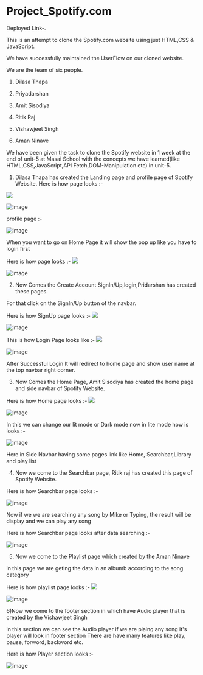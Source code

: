 # Project_Spotify.com

Deployed Link-.


This is an attempt to clone the Spotify.com website using just HTML,CSS & JavaScript.

We have successfully maintained the UserFlow on our cloned website.

We are the team of six people.

1) Dilasa Thapa

2) Priyadarshan 

3) Amit Sisodiya

4) Ritik Raj

5) Vishawjeet Singh

6) Aman Ninave

We have been given the task to clone the Spotify website in 1 week at the end of unit-5 at Masai School with the concepts we have learned(like HTML,CSS,JavaScript,API Fetch,DOM-Manipulation etc) in unit-5. 

 1) Dilasa Thapa has created the Landing page and profile page of Spotify Website.
Here is how page looks :-
<img src="https://snipboard.io/qkcbzK.jpg"/>

![image](https://user-images.githubusercontent.com/98457822/211160266-6894b6b2-ddcd-44a0-a16e-c788d64497de.png)


profile page :-

![image](https://user-images.githubusercontent.com/98457822/211161069-c0ce658d-db30-4c8c-83fe-7c05ffd80e0b.png)




 When you want to go on Home Page it will show the pop up like you have to login first

 Here is how  page looks :-
<img src="https://snipboard.io/sIzAMu.jpg"/>

![image](https://user-images.githubusercontent.com/98457822/211160311-7d5d5687-a0d6-4a84-bc53-23e9ec327aaf.png)



2) Now Comes the Create Account SignIn/Up,login,Pridarshan has created these pages.

For that click on the SignIn/Up button of the navbar.

Here is how SignUp page looks :- 
<img src="https://snipboard.io/n1EVK5.jpg"/>

![image](https://user-images.githubusercontent.com/98457822/211160349-5fa0fb9d-8656-47cd-9bd7-fd1765e8880e.png)


This is how Login Page looks like :-
<img src="https://snipboard.io/sIzAMu.jpg"/>


![image](https://user-images.githubusercontent.com/98457822/211161102-f9f3fc57-2d78-4d90-9a1e-3b26f8262771.png)


After Successful Login It will redirect to home page and show user name at the top navbar right corner.

3) Now Comes the Home Page, Amit Sisodiya has created  the home page and side navbar of Spotify Website.

Here is how Home page looks :- 
<img src="https://snipboard.io/nrUEQp.jpg"/>


![image](https://user-images.githubusercontent.com/98457822/211160483-4cd13a2c-e6f4-4013-b8d7-3fc4db5387ab.png)

In this we can change our lit mode or Dark mode 
now in lite mode how is looks :-

![image](https://user-images.githubusercontent.com/98457822/211160530-00cf2f8a-8a1b-4774-b284-3b8283fecb0e.png)


Here in Side Navbar having some pages link like Home, Searchbar,Library and play list


4) Now we come to the Searchbar page, Ritik raj has created  this page of Spotify Website.

Here is how Searchbar page looks :- 

![image](https://user-images.githubusercontent.com/98457822/211160659-ea3707a0-e40c-4553-842a-852967d0ea29.png)



Now if we we are searching any song by Mike or Typing, the result will be display and we can play any song

Here is how Searchbar page looks after data searching :-


![image](https://user-images.githubusercontent.com/98457822/211160758-4f0ee124-efb8-4ed2-8144-c417adb14f09.png)



5) Now we come to the Playlist page which created by the Aman Ninave 

in this page we are geting the data in an albumb according to the song category

Here is how playlist page looks :- 
<img src="https://snipboard.io/TzksOl.jpg"/>


![image](https://user-images.githubusercontent.com/98457822/211160958-49f96be3-9e3f-4386-bfbf-4f75745b1330.png)



6)Now we come to the footer section in which have Audio player that is created by the Vishawjeet Singh

in this section we can see the Audio player if we are plaing any song it's player will look in footer section
There are have many features like play, pause, forword, backword etc.

Here is how Player section looks :- 


![image](https://user-images.githubusercontent.com/98457822/211161012-583a5e60-f64c-42ea-a283-81400c8f4f14.png)



